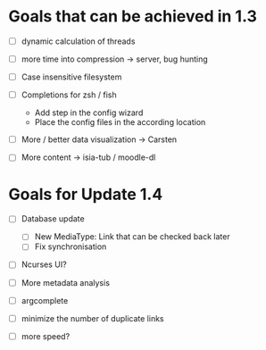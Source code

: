 # Goals that can be achieved in 1.3

- [ ] dynamic calculation of threads
- [ ] more time into compression → server, bug hunting
- [ ] Case insensitive filesystem
- [ ] Completions for zsh / fish
   - Add step in the config wizard
   - Place the config files in the according location
- [ ] More / better data visualization → Carsten

- [ ] More content → isia-tub / moodle-dl

# Goals for Update 1.4

- [ ] Database update
   - [ ] New MediaType: Link that can be checked back later
   - [ ] Fix synchronisation
- [ ] Ncurses UI?

- [ ] More metadata analysis
- [ ] argcomplete
- [ ] minimize the number of duplicate links
- [ ] more speed?

